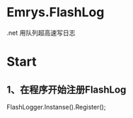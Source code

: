 # Emrys.FlashLog
.net 用队列超高速写日志

# Start
## 1、在程序开始注册FlashLog

  FlashLogger.Instanse().Register();
